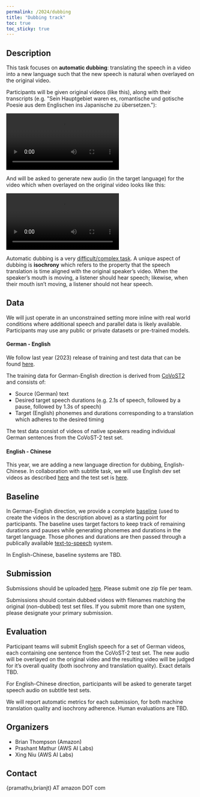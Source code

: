 ```yaml
---
permalink: /2024/dubbing
title: "Dubbing track"
toc: true
toc_sticky: true
---
```


<!--
Markdown notes: comments can be formed as in this example;
bulleted lines start with a - ;
if you want to have a line break either put a blank line in between the text or leave two spaces at the end of the line
-->

## Description

This task focuses on **automatic dubbing**: translating the speech in a video into a new language such that the new speech is natural when overlayed on the original video. 

Participants will be given original videos (like this), along with their transcripts (e.g. "Sein Hauptgebiet waren es, romantische und gotische Poesie aus dem Englischen ins Japanische zu übersetzen."):

<video src="https://user-images.githubusercontent.com/3534106/217985339-fb31a3a5-7845-4d52-b651-0ab93e426c70.mp4" controls="controls" style="max-width: 600px;">
</video>

And will be asked to generate new audio (in the target language) for the video which when overlayed on the original video looks like this:

<video src="https://user-images.githubusercontent.com/3534106/217978682-d74d35b8-3a5f-4e46-82c2-94269e56b3b4.mp4" controls="controls" style="max-width: 600px;">
</video>

Automatic dubbing is a very [difficult/complex task](https://arxiv.org/abs/2212.12137). A unique aspect of dubbing is **isochrony** which refers to the property that the speech translation is time aligned with the original speaker’s video. When the speaker’s mouth is moving, a listener should hear speech; likewise, when their mouth isn’t moving, a listener should not hear speech. 

## Data

We will just operate in an unconstrained setting more inline with real world conditions where additional speech and parallel data is likely available.  Participants may use any public or private datasets or pre-trained models. 

#### German - English

We follow last year (2023) release of training and test data that can be found [here](https://github.com/amazon-science/iwslt-autodub-task/tree/main/data).

The training data for German-English direction is derived from [CoVoST2](https://arxiv.org/abs/2007.10310) and consists of:

* Source (German) text
* Desired target speech durations (e.g. 2.1s of speech, followed by a pause, followed by 1.3s of speech)
* Target (English) phonemes and durations corresponding to a translation which adheres to the desired timing

The test data consist of videos of native speakers reading individual German sentences from the CoVoST-2 test set. 

#### English - Chinese

This year, we are adding a new language direction for dubbing, English-Chinese. In collaboration with subtitle task, we will use English dev set videos as described [here](https://iwslt.org/2023/subtitling#development-and-evaluation-data) and the test set is [here](https://github.com/amazon-science/iwslt-autodub-task/raw/main/data/test24/test24_itv_dubbing_clips.tgz). 


## Baseline

In German-English direction, we provide a complete [baseline](https://github.com/amazon-science/iwslt-autodub-task) (used to create the videos in the description above) as a starting point for participants. The baseline uses target factors to keep track of remaining durations and pauses while generating phonemes and durations in the target language. Those phones and durations are then passed through a publically available [text-to-speech](https://github.com/ming024/FastSpeech2) system. 

In English-Chinese, baseline systems are TBD. 

## Submission

Submissions should be uploaded [here](https://drive.google.com/drive/folders/1WCUfG8j1Pjk8WRfgZFr4HqZjr_p07ioj). Please submit one zip file per team.

Submissions should contain dubbed videos with filenames matching the original (non-dubbed) test set files. If you submit more than one system, please designate your primary submission.

## Evaluation

Participant teams will submit English speech for a set of German videos, each containing one sentence from the CoVoST-2 test set. The new audio will be overlayed on the original video and the resulting video will be judged for it’s overall quality (both isochrony and translation quality). Exact details TBD. 

For English-Chinese direction, participants will be asked to generate target speech audio on subtitle test sets.

We will report automatic metrics for each submission, for both machine translation quality and isochrony adherence. 
Human evaluations are TBD.


## Organizers

* Brian Thompson (Amazon)
* Prashant Mathur (AWS AI Labs) 
* Xing Niu (AWS AI Labs)

## Contact

{pramathu,brianjt} AT amazon DOT com


